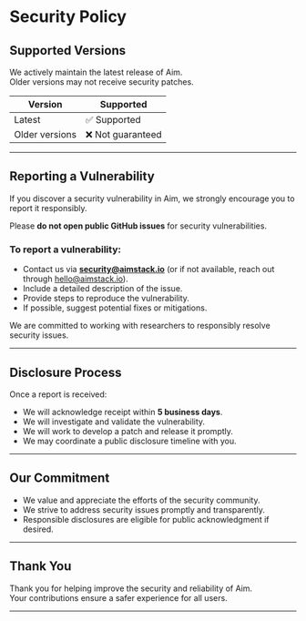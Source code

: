 # Security Policy

## Supported Versions

We actively maintain the latest release of Aim.  
Older versions may not receive security patches.

| Version | Supported          |
|---------|--------------------|
| Latest  | ✅ Supported        |
| Older versions | ❌ Not guaranteed |

---

## Reporting a Vulnerability

If you discover a security vulnerability in Aim, we strongly encourage you to report it responsibly.

Please **do not open public GitHub issues** for security vulnerabilities.

### To report a vulnerability:
- Contact us via **security@aimstack.io** (or if not available, reach out through [hello@aimstack.io](mailto:hello@aimstack.io)).
- Include a detailed description of the issue.
- Provide steps to reproduce the vulnerability.
- If possible, suggest potential fixes or mitigations.

We are committed to working with researchers to responsibly resolve security issues.

---

## Disclosure Process

Once a report is received:
- We will acknowledge receipt within **5 business days**.
- We will investigate and validate the vulnerability.
- We will work to develop a patch and release it promptly.
- We may coordinate a public disclosure timeline with you.

---

## Our Commitment

- We value and appreciate the efforts of the security community.
- We strive to address security issues promptly and transparently.
- Responsible disclosures are eligible for public acknowledgment if desired.

---

## Thank You

Thank you for helping improve the security and reliability of Aim.  
Your contributions ensure a safer experience for all users.

---
